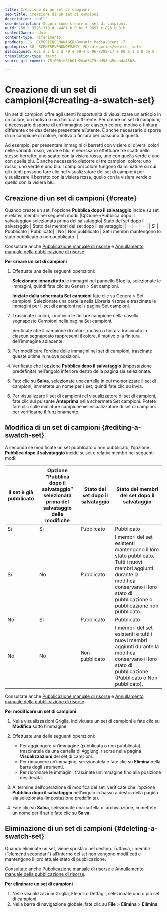 ```yaml
---
title: Creazione di un set di campioni
seo-title: Creazione di un set di campioni
description: 'null'
seo-description: Scopri come creare un set di campioni.
uuid: 250 b 3525-310 d -4481-b 0 bc-f 9057 e 823 e 0 b
contentOwner: admin
content-type: riferimento
products: SG_ EXPERIENCEMANAGER/Dynamic-Media-Scene -7
geptopics: SG_ SCENESEVENONDEMAND_ PK/categories/swatch_ sets
discoiquuid: 631 d 2 b 2 d -9 e 69-4 b 96-8392-17 e 00 a 1 a 8 de 0
translation-type: tm+mt
source-git-commit: 75f006fd81b0fe2dad5479cdd98e45eaada46b2a

---
```



# Creazione di un set di campioni{#creating-a-swatch-set}

Un set di campioni offre agli utenti l’opportunità di visualizzare un articolo in un colore, un motivo o una finitura differente. Per creare un set di campioni, è necessario disporre di un’immagine per ciascun colore, motivo o finitura differente che desiderate presentare all’utente. È anche necessario disporre di un campione di colore, motivo o finitura per ciascuno di questi.

Ad esempio, per presentare immagini di berretti con visiere di diversi colori nelle varianti rosso, verde e blu, è necessario effettuare tre scatti dello stesso berretto: uno scatto con la visiera rossa, uno con quella verde e uno con quella blu. È anche necessario disporre di tre campioni colore: uno rosso, uno verde e uno blu. I campioni colore fungono da miniature su cui gli utenti possono fare clic nel visualizzatore del set di campioni per visualizzare il berretto con la visiera rossa, quello con la visiera verde o quello con la visiera blu.

## Creazione di un set di campioni {#create}

Quando create un set, l'opzione **Pubblica dopo il salvataggio** incide su set e relativi membri nei seguenti modi:
|Opzione «Pubblica dopo il salvataggio» selezionata prima del salvataggio| Stato del set dopo il salvataggio | Stato dei membri del set dopo il salvataggio|
|— |— |— |
| Sì | Pubblicato | Pubblicato|
| No | Non pubblicato | Set i membri mantengono lo stato pubblicato o non pubblicato. |

Consultate anche [Pubblicazione manuale di risorse](publishing-files.md#manually_publishing_assets) e [Annullamento manuale della pubblicazione di risorse](publishing-files.md#manually_unpublishing_assets).

**Per creare un set di campioni**

1. Effettuate una delle seguenti operazioni:

   **Selezionate innanzitutto** le immagini nel pannello Sfoglia, selezionate le immagini, quindi fate clic su Genera &gt; Set campioni.

   **Iniziate dalla schermata Set campioni** fate clic su Genera &gt; Set campioni. Selezionate una cartella nella Libreria risorse e trascinate le immagini per il set di campioni nella pagina Set campioni.

1. Trascinate i colori, i motivi o le finiture campione nella casella segnaposto Campioni nella pagina Set campioni.

   Verificate che il campione di colore, motivo o finitura trascinato in ciascun segnaposto rappresenti il colore, il motivo o la finitura dell’immagine adiacente.

1. Per modificare l’ordine delle immagini nel set di campioni, trascinate queste ultime in nuove posizioni.
1. Verificate che l’opzione **Pubblica dopo il salvataggio** (impostazione predefinita) nell’angolo inferiore destro della pagina sia selezionata.
1. Fate clic su **Salva**, selezionate una cartella in cui memorizzare il set di campioni, immettete un nome per il set, quindi fate clic su Invia.
1. Per visualizzare il set di campioni nel visualizzatore di set di campioni, fate clic sul pulsante **Anteprima** nella schermata Set campioni. Potete fare clic sulle miniature campione nel visualizzatore di set di campioni per verificarne il funzionamento.

## Modifica di un set di campioni {#editing-a-swatch-set}

A seconda se modificate un set pubblicato o non pubblicato, l’opzione **Pubblica dopo il salvataggio** incide su set e relativi membri nei seguenti modi:

| Il set è già pubblicato | Opzione “Pubblica dopo il salvataggio” selezionata prima del salvataggio delle modifiche | Stato del set dopo il salvataggio | Stato dei membri del set dopo il salvataggio |
|--- |--- |--- |--- |
| Sì | Sì | Pubblicato | Pubblicato |
| Sì | No | Pubblicato | I membri del set esistenti mantengono il loro stato pubblicato. Tutti i nuovi membri aggiunti durante la modifica conservano il loro stato di pubblicazione o pubblicazione non pubblicato. |
| No | Sì | Pubblicato | Pubblicato |
| No | No | Non pubblicato | I membri del set esistenti e tutti i nuovi membri aggiunti durante la modifica conservano il loro stato di pubblicazione (Pubblicato o Non pubblicato). |

Consultate anche [Pubblicazione manuale di risorse](publishing-files.md#manually_publishing_assets) e [Annullamento manuale della pubblicazione di risorse](publishing-files.md#manually_unpublishing_assets).

**Per modificare un set di campioni**

1. Nella visualizzazioni Griglia, individuate un set di campioni e fate clic su **Modifica** sotto l’immagine.
1. Effettuate una delle seguenti operazioni:

   * Per aggiungere un’immagine (pubblicata o non pubblicata), trascinatela da una cartella di Aggiungi risorse nella pagina **Visualizzazioni** del set di campioni.
   * Per rimuovere un’immagine, selezionatela e fate clic su **Elimina** nella barra degli strumenti.
   * Per riordinare le immagini, trascinate un’immagine fino alla posizione desiderata.

1. Al termine dell’operazione di modifica del set, verificate che l’opzione **Pubblica dopo il salvataggio** nell’angolo in basso a destra della pagina sia selezionata (impostazione predefinita).
1. Fate clic su **Salva**, selezionate una cartella di archiviazione, immettete un nome per il set e fate clic su **Salva**.

## Eliminazione di un set di campioni {#deleting-a-swatch-set}

Quando eliminate un set, viene spostato nel cestino. Tuttavia, i membri (“elementi secondari”) all’interno del set non vengono modificati e mantengono il loro attuale stato di pubblicazione.

Consultate anche [Pubblicazione manuale di risorse](publishing-files.md#manually_publishing_assets) e [Annullamento manuale della pubblicazione di risorse](publishing-files.md#manually_unpublishing_assets).

**Per eliminare un set di campioni**

1. Nelle visualizzazioni Griglia, Elenco o Dettagli, selezionate uno o più set di campioni.
1. Nella barra di navigazione globale, fate clic su **File** &gt; **Elimina** &gt; **Elimina**.

